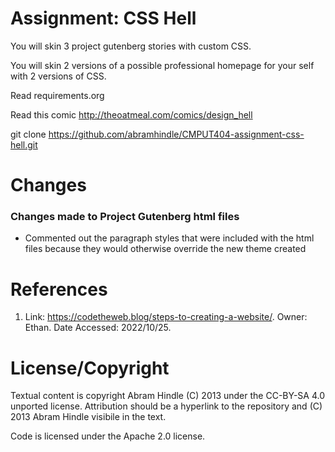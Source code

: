 Assignment: CSS Hell
====================

You will skin 3 project gutenberg stories with custom CSS.

You will skin 2 versions of a possible professional homepage for your
self with 2 versions of CSS.

Read requirements.org

Read this comic http://theoatmeal.com/comics/design_hell

git clone https://github.com/abramhindle/CMPUT404-assignment-css-hell.git


Changes
====================
### Changes made to Project Gutenberg html files
- Commented out the paragraph styles that were included with the html files because they would otherwise
override the new theme created

References
====================
1. Link: https://codetheweb.blog/steps-to-creating-a-website/. Owner: Ethan. Date Accessed: 2022/10/25.

License/Copyright
=================

Textual content is copyright Abram Hindle (C) 2013 under the CC-BY-SA
4.0 unported license. Attribution should be a hyperlink to the
repository and (C) 2013 Abram Hindle visibile in the text.

Code is licensed under the Apache 2.0 license.


